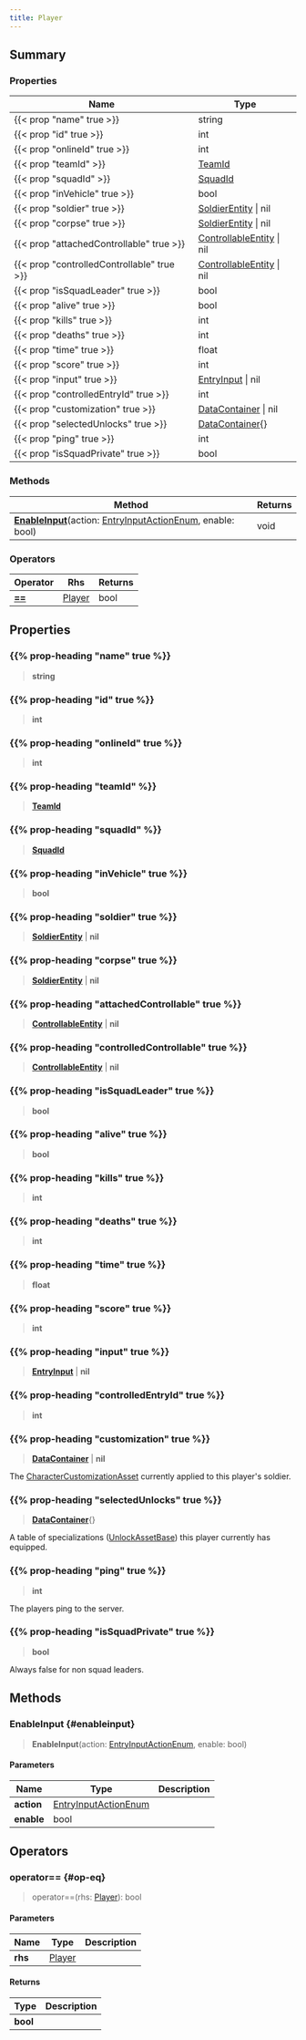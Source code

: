 ```yaml
---
title: Player
---
```


## Summary

### Properties

| Name | Type |
| ---- | ---- |
| {{< prop "name" true >}} | string |
| {{< prop "id" true >}} | int |
| {{< prop "onlineId" true >}} | int |
| {{< prop "teamId" >}} | [TeamId](/vext/ref/fb/teamid) |
| {{< prop "squadId" >}} | [SquadId](/vext/ref/fb/squadid) |
| {{< prop "inVehicle" true >}} | bool |
| {{< prop "soldier" true >}} | [SoldierEntity](/vext/ref/client/type/soldierentity) \| nil |
| {{< prop "corpse" true >}} | [SoldierEntity](/vext/ref/client/type/soldierentity) \| nil |
| {{< prop "attachedControllable" true >}} | [ControllableEntity](/vext/ref/client/type/controllableentity) \| nil |
| {{< prop "controlledControllable" true >}} | [ControllableEntity](/vext/ref/client/type/controllableentity) \| nil |
| {{< prop "isSquadLeader" true >}} | bool |
| {{< prop "alive" true >}} | bool |
| {{< prop "kills" true >}} | int |
| {{< prop "deaths" true >}} | int |
| {{< prop "time" true >}} | float |
| {{< prop "score" true >}} | int |
| {{< prop "input" true >}} | [EntryInput](/vext/ref/shared/type/entryinput) \| nil |
| {{< prop "controlledEntryId" true >}} | int |
| {{< prop "customization" true >}} | [DataContainer](/vext/ref/shared/type/datacontainer) \| nil |
| {{< prop "selectedUnlocks" true >}} | [DataContainer](/vext/ref/shared/type/datacontainer){} |
| {{< prop "ping" true >}} | int |
| {{< prop "isSquadPrivate" true >}} | bool |

### Methods

| Method | Returns |
| ------ | ------- |
| **[EnableInput](#enableinput)**(action: [EntryInputActionEnum](/vext/ref/fb/entryinputactionenum), enable: bool) | void |

### Operators

| Operator | Rhs | Returns |
| -------- | --- | ------- |
| **[==](#op-eq)** | [Player](/vext/ref/client/type/player) | bool |

## Properties

### {{% prop-heading "name" true %}}

> **string**

### {{% prop-heading "id" true %}}

> **int**

### {{% prop-heading "onlineId" true %}}

> **int**

### {{% prop-heading "teamId" %}}

> **[TeamId](/vext/ref/fb/teamid)**

### {{% prop-heading "squadId" %}}

> **[SquadId](/vext/ref/fb/squadid)**

### {{% prop-heading "inVehicle" true %}}

> **bool**

### {{% prop-heading "soldier" true %}}

> **[SoldierEntity](/vext/ref/client/type/soldierentity)** \| **nil**

### {{% prop-heading "corpse" true %}}

> **[SoldierEntity](/vext/ref/client/type/soldierentity)** \| **nil**

### {{% prop-heading "attachedControllable" true %}}

> **[ControllableEntity](/vext/ref/client/type/controllableentity)** \| **nil**

### {{% prop-heading "controlledControllable" true %}}

> **[ControllableEntity](/vext/ref/client/type/controllableentity)** \| **nil**

### {{% prop-heading "isSquadLeader" true %}}

> **bool**

### {{% prop-heading "alive" true %}}

> **bool**

### {{% prop-heading "kills" true %}}

> **int**

### {{% prop-heading "deaths" true %}}

> **int**

### {{% prop-heading "time" true %}}

> **float**

### {{% prop-heading "score" true %}}

> **int**

### {{% prop-heading "input" true %}}

> **[EntryInput](/vext/ref/shared/type/entryinput)** \| **nil**

### {{% prop-heading "controlledEntryId" true %}}

> **int**

### {{% prop-heading "customization" true %}}

> **[DataContainer](/vext/ref/shared/type/datacontainer)** \| **nil**

The [CharacterCustomizationAsset](/vext/ref/fb/charactercustomizationasset) currently applied to this player's soldier.

### {{% prop-heading "selectedUnlocks" true %}}

> **[DataContainer](/vext/ref/shared/type/datacontainer)**{}

A table of specializations ([UnlockAssetBase](/vext/ref/fb/unlockassetbase)) this player currently has equipped.

### {{% prop-heading "ping" true %}}

> **int**

The players ping to the server.

### {{% prop-heading "isSquadPrivate" true %}}

> **bool**

Always false for non squad leaders.

## Methods

### EnableInput {#enableinput}

> **EnableInput**(action: [EntryInputActionEnum](/vext/ref/fb/entryinputactionenum), enable: bool)

#### Parameters

| Name | Type | Description |
| ---- | ---- | ----------- |
| **action** | [EntryInputActionEnum](/vext/ref/fb/entryinputactionenum) |  |
| **enable** | bool |  |

## Operators

### operator== {#op-eq}

> operator==(rhs: [Player](/vext/ref/client/type/player)): bool

#### Parameters

| Name | Type | Description |
| ---- | ---- | ----------- |
| **rhs** | [Player](/vext/ref/client/type/player) |  |
#### Returns

| Type | Description |
| ---- | ----------- |
| **bool** |  |

